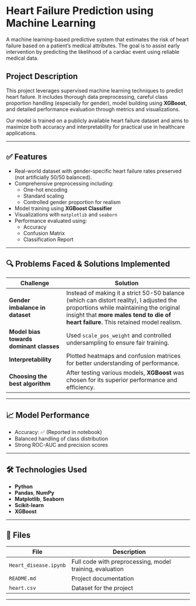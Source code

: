 #  Heart Failure Prediction using Machine Learning

A machine learning-based predictive system that estimates the risk of heart failure based on a patient’s medical attributes. The goal is to assist early intervention by predicting the likelihood of a cardiac event using reliable medical data.

##  Project Description

This project leverages supervised machine learning techniques to predict heart failure. It includes thorough data preprocessing, careful class proportion handling (especially for gender), model building using **XGBoost**, and detailed performance evaluation through metrics and visualizations.

Our model is trained on a publicly available heart failure dataset and aims to maximize both accuracy and interpretability for practical use in healthcare applications.

---

## ✅ Features

- Real-world dataset with gender-specific heart failure rates preserved (not artificially 50/50 balanced).
- Comprehensive preprocessing including:
  - One-hot encoding
  - Standard scaling
  - Controlled gender proportion for realism
- Model training using **XGBoost Classifier**
- Visualizations with `matplotlib` and `seaborn`
- Performance evaluated using:
  - Accuracy
  - Confusion Matrix
  - Classification Report

---

## 🔍 Problems Faced & Solutions Implemented

| Challenge | Solution |
|----------|----------|
| **Gender imbalance in dataset** | Instead of making it a strict 50-50 balance (which can distort reality), I adjusted the proportions while maintaining the original insight that **more males tend to die of heart failure**. This retained model realism. |
| **Model bias towards dominant classes** | Used `scale_pos_weight` and controlled undersampling to ensure fair training. |
| **Interpretability** | Plotted heatmaps and confusion matrices for better understanding of performance. |
| **Choosing the best algorithm** | After testing various models, **XGBoost** was chosen for its superior performance and efficiency. |

---

## 📈 Model Performance

- Accuracy: ✅ (Reported in notebook)
- Balanced handling of class distribution
- Strong ROC-AUC and precision scores

---

## 🛠️ Technologies Used

- **Python**
- **Pandas**, **NumPy**
- **Matplotlib**, **Seaborn**
- **Scikit-learn**
- **XGBoost**

---

## 📁 Files

| File | Description |
|------|-------------|
| `Heart_disease.ipynb` | Full code with preprocessing, model training, evaluation |
| `README.md` | Project documentation |
| `heart.csv` | Dataset for the project | 


---
